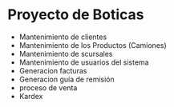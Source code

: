 # Proyecto de Boticas
-	Mantenimiento de clientes
-	Mantenimiento de los Productos (Camiones)
-	Mantenimiento de scursales
-	Mantenimiento de usuarios del sistema
-	Generacion facturas
-	Generacion guía de remisión
-	proceso de venta
-	Kardex

